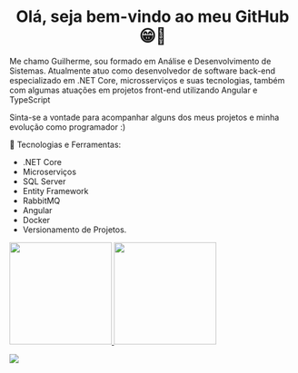 <h1 align="center"> Olá, seja bem-vindo ao meu GitHub 😁👋</h1>
<p>Me chamo Guilherme, sou formado em Análise e Desenvolvimento de Sistemas. Atualmente atuo como desenvolvedor de software back-end especializado em .NET Core, microsserviços e suas tecnologias, também com algumas atuações em projetos front-end utilizando Angular e TypeScript</p>
<p>Sinta-se a vontade para acompanhar alguns dos meus projetos e minha evolução como programador :)</p>

🧠 Tecnologias e Ferramentas:
-  .NET Core
-  Microserviços
-  SQL Server
-  Entity Framework
-  RabbitMQ
-  Angular
-  Docker
-  Versionamento de Projetos.  
  
  <a href="https://github.com/raabelo11">
  <img height="180em" src="https://github-readme-stats.vercel.app/api?username=raabelo11&show_icons=true&theme=dracula&include_all_commits=true&count_private=true"/>
  <img height="180em" src="https://github-readme-stats.vercel.app/api/top-langs/?username=raabelo11&layout=compact&langs_count=7&theme=dracula"/>
    
     
  
  <a href="https://www.linkedin.com/in/guilherme-lima-9a7b75171/" target="_blank"><img src="https://img.shields.io/badge/-LinkedIn-%230077B5?style=for-the-badge&logo=linkedin&logoColor=white" target="_blank"></a> 
 
  
    
    


 
